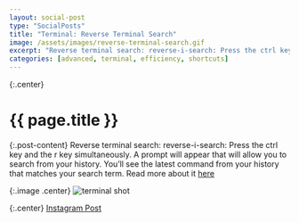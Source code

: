 ```yaml
---
layout: social-post
type: "SocialPosts"
title: "Terminal: Reverse Terminal Search"
image: /assets/images/reverse-terminal-search.gif
excerpt: "Reverse terminal search: reverse-i-search: Press the ctrl key and the r key simultaneously. A prompt will appear that will allow you to search from your history."
categories: [advanced, terminal, efficiency, shortcuts]
---
```

{:.center}
# {{ page.title }}


{:.post-content}
Reverse terminal search: reverse-i-search: Press the ctrl key and the r key 
simultaneously. A prompt will appear that will allow you to search from your 
history. You’ll see the latest command from your history that matches your 
search term. Read more about it [here](https://codeburst.io/use-reverse-i-search-to-quickly-navigate-through-your-history-917f4d7ffd37)

{:.image .center}
![terminal shot]({{page.image}})

{:.center}
<a href="https://www.instagram.com/p/BumEjZ_Hvy3/" target="_blank">Instagram Post</a>
